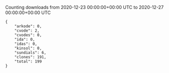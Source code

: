 
Counting downloads from 2020-12-23 00:00:00+00:00 UTC to 2020-12-27 00:00:00+00:00 UTC

```
{
    "arkode": 0,
    "cvode": 2,
    "cvodes": 0,
    "ida": 0,
    "idas": 0,
    "kinsol": 0,
    "sundials": 6,
    "clones": 191,
    "total": 199
}
```
